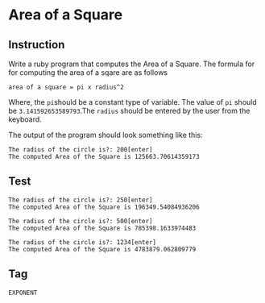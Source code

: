 # Area of a Square



## Instruction

Write a ruby program that computes the Area of a Square. The formula for for computing the area of a sqare are as follows

```
area of a square = pi x radius^2  
```

Where, the ``pi``should be a constant type of variable. The value of ``pi`` should be ``3.141592653589793``.The ``radius`` should be entered by the user from the keyboard.

The output of the program should look something like this:

```
The radius of the circle is?: 200[enter]
The computed Area of the Square is 125663.70614359173
```



## Test

```
The radius of the circle is?: 250[enter]
The computed Area of the Square is 196349.54084936206
```

```
The radius of the circle is?: 500[enter]
The computed Area of the Square is 785398.1633974483 
```

```
The radius of the circle is?: 1234[enter]
The computed Area of the Square is 4783879.062809779  
```



## Tag

``EXPONENT`` 







 